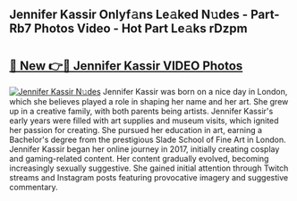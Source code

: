 ## Jennifer Kassir Onlyf𝚊ns Le𝚊ked N𝚞des - Part-Rb7 Photos Video - Hot Part Le𝚊ks rDzpm

# <h2><a href="http://ac10044.deff.icu/?id=Jennifer+Kassir">🔗 New 👉🔴 Jennifer Kassir VIDEO Photos</a></h2>

[![Jennifer Kassir N𝚞des](https://i.imgur.com/rIISA9y.gif)](http://ac10044.deff.icu/?id=Jennifer+Kassir)
Jennifer Kassir was born on a nice day in London, which she believes played a role in shaping her name and her art. She grew up in a creative family, with both parents being artists. Jennifer Kassir's early years were filled with art supplies and museum visits, which ignited her passion for creating. She pursued her education in art, earning a Bachelor's degree from the prestigious Slade School of Fine Art in London. Jennifer Kassir began her online journey in 2017, initially creating cosplay and gaming-related content. Her content gradually evolved, becoming increasingly sexually suggestive. She gained initial attention through Twitch streams and Instagram posts featuring provocative imagery and suggestive commentary.
